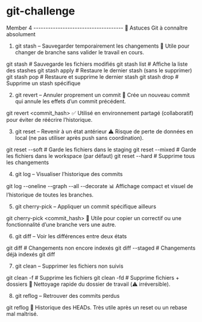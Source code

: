 # git-challenge

Member 4 -------------------------------------
🧠 Astuces Git à connaître absolument
1. git stash – Sauvegarder temporairement les changements
📌 Utile pour changer de branche sans valider le travail en cours.

git stash         # Sauvegarde les fichiers modifiés
git stash list    # Affiche la liste des stashes
git stash apply   # Restaure le dernier stash (sans le supprimer)
git stash pop     # Restaure et supprime le dernier stash
git stash drop    # Supprime un stash spécifique

2. git revert – Annuler proprement un commit
📌 Crée un nouveau commit qui annule les effets d’un commit précédent.

git revert <commit_hash>
✅ Utilisé en environnement partagé (collaboratif) pour éviter de réécrire l’historique.

3. git reset – Revenir à un état antérieur
⚠️ Risque de perte de données en local (ne pas utiliser après push sans coordination).

git reset --soft <commit>    # Garde les fichiers dans le staging
git reset --mixed <commit>   # Garde les fichiers dans le workspace (par défaut)
git reset --hard <commit>    # Supprime tous les changements

4. git log – Visualiser l’historique des commits

git log --oneline --graph --all --decorate
📊 Affichage compact et visuel de l’historique de toutes les branches.

5. git cherry-pick – Appliquer un commit spécifique ailleurs

git cherry-pick <commit_hash>
🔀 Utile pour copier un correctif ou une fonctionnalité d’une branche vers une autre.

6. git diff – Voir les différences entre deux états

git diff                # Changements non encore indexés
git diff --staged       # Changements déjà indexés
git diff <commit1> <commit2>

7. git clean – Supprimer les fichiers non suivis

git clean -f        # Supprime les fichiers
git clean -fd       # Supprime fichiers + dossiers
🧹 Nettoyage rapide du dossier de travail (⚠️ irréversible).

8. git reflog – Retrouver des commits perdus

git reflog
🧭 Historique des HEADs. Très utile après un reset ou un rebase mal maîtrisé.